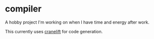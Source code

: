 # compiler

A hobby project I'm working on when I have time and energy after work.

This currently uses [cranelift](https://github.com/bytecodealliance/wasmtime/tree/main/cranelift)
for code generation.
